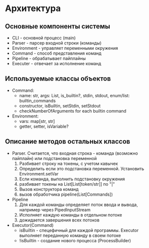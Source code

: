 # Архитектура

## Основные компоненты системы
* CLI - основной процесс (main)
* Parser - парсер входной строки (команды)
* Environment - управляет переменными окружения
* Command - способ представления команд
* Pipeline - обрабатывает пайплайны
* Executer - отвечает за исполнение команд

## Используемые классы объектов
* Command:
	* name: str, args: List<Str>, is_builtin?, stdin, stdout, enum/list: builtin_commands
	* constructor, isBuiltin, setStdin, setStdout
	* checkNumberOfArguments for each builtin command
* Environment:
	* vars: map[str, str]
	* getter, setter, isVariable?

## Описание методов остальных классов
* Parser. Считается, что входная строка - команда (возможно пайплайн) или подстановка переменной
	1. Разбивает строку на токены, с учетом кавычек
	2. Определить если это подстановка переменной. Установить Environment.setVar
	3. Если команда, выполнить подстановку окружения
	4. разбивает токены на List[List[token/str]] по "|"
	5. Вызов конструктора команд
	6. вызов обработчика pipeline(List[Commands])
* Pipeline
	1. Для каждой команды определяет поток ввода и вывода, например через PipedInputStream
	2. Исполняет каждую команды в отдельном потоке
	3. дожидается завершения всех потоков
* Executor(Command)
	* isBuiltin - спецефичный для каждой программы. Executor выполняет переданную команду в своем потоке
	* !isBuiltin - создание нового процесса (ProcessBuilder)
	